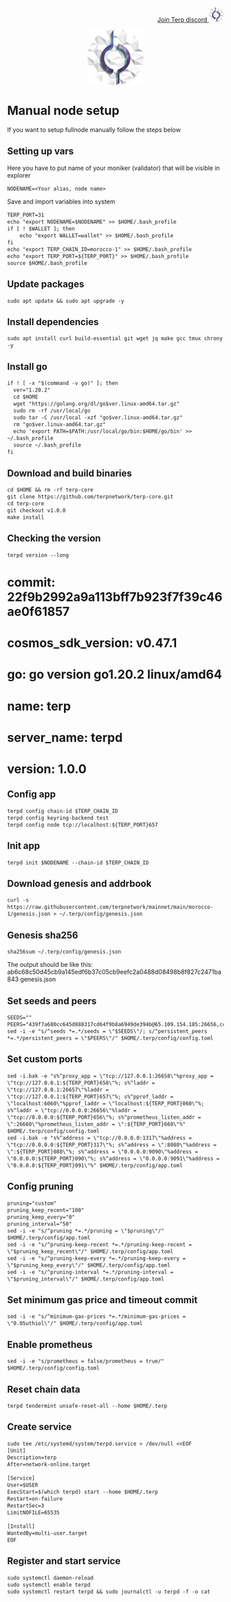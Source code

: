 <p style="font-size:14px" align="right">
<a href="https://discord.gg/bGb6QSdgUS" target="_blank">Join Terp discord <img src="https://github.com/Vitek7373/testnet_manual/blob/main/Terp-mainnet/terplogo.png" width="35"/></a>
</p>



<p align="center">
  <img height="130" height="auto" src="https://github.com/Vitek7373/testnet_manual/blob/main/Terp-mainnet/terplogo.png">
</p>

# Manual node setup
If you want to setup fullnode manually follow the steps below

## Setting up vars
Here you have to put name of your moniker (validator) that will be visible in explorer
```
NODENAME=<Your alias, node name>
```

Save and import variables into system
```
TERP_PORT=31
echo "export NODENAME=$NODENAME" >> $HOME/.bash_profile
if [ ! $WALLET ]; then
	echo "export WALLET=wallet" >> $HOME/.bash_profile
fi
echo "export TERP_CHAIN_ID=morocco-1" >> $HOME/.bash_profile
echo "export TERP_PORT=${TERP_PORT}" >> $HOME/.bash_profile
source $HOME/.bash_profile
```

## Update packages
```
sudo apt update && sudo apt upgrade -y
```

## Install dependencies
```
sudo apt install curl build-essential git wget jq make gcc tmux chrony -y
```

## Install go
```
if ! [ -x "$(command -v go)" ]; then
  ver="1.20.2"
  cd $HOME
  wget "https://golang.org/dl/go$ver.linux-amd64.tar.gz"
  sudo rm -rf /usr/local/go
  sudo tar -C /usr/local -xzf "go$ver.linux-amd64.tar.gz"
  rm "go$ver.linux-amd64.tar.gz"
  echo 'export PATH=$PATH:/usr/local/go/bin:$HOME/go/bin' >> ~/.bash_profile
  source ~/.bash_profile
fi
```

## Download and build binaries
```
cd $HOME && rm -rf terp-core
git clone https://github.com/terpnetwork/terp-core.git
cd terp-core
git checkout v1.0.0
make install
```
## Checking the version
```
terpd version --long
```
# commit: 22f9b2992a9a113bff7b923f7f39c46ae0f61857
# cosmos_sdk_version: v0.47.1
# go: go version go1.20.2 linux/amd64
# name: terp
# server_name: terpd
# version: 1.0.0

## Config app
```
terpd config chain-id $TERP_CHAIN_ID
terpd config keyring-backend test
terpd config node tcp://localhost:${TERP_PORT}657
```

## Init app
```
terpd init $NODENAME --chain-id $TERP_CHAIN_ID
```

## Download genesis and addrbook
```
curl -s  https://raw.githubusercontent.com/terpnetwork/mainnet/main/morocco-1/genesis.json > ~/.terp/config/genesis.json
```
## Genesis sha256
```
sha256sum ~/.terp/config/genesis.json
```
The output should be like this: ab6c68c50d45cb9a145edf6b37c05cb9eefc2a0488d08498b8f827c2471ba843 genesis.json
## Set seeds and peers
```
SEEDS=""
PEERS="439f7a680cc645d888317cd64f9b8a6949de394b@65.109.154.185:26656,ccf0e37e2e5ae085b345c85e3adc4f57ffff739e@135.181.255.197:26656,f9b67e231c59b480e1f1f9ce158f166a4b9ee829@162.19.238.161:26656,da9a83ef835387e3813bd5cd79b1b0193f522d7c@65.21.152.68:26656,5c4d3ee03d080b3cb21a0b585e09da7ef56a82f3@192.81.208.147:26656"
sed -i -e "s/^seeds *=.*/seeds = \"$SEEDS\"/; s/^persistent_peers *=.*/persistent_peers = \"$PEERS\"/" $HOME/.terp/config/config.toml
```

## Set custom ports
```
sed -i.bak -e "s%^proxy_app = \"tcp://127.0.0.1:26658\"%proxy_app = \"tcp://127.0.0.1:${TERP_PORT}658\"%; s%^laddr = \"tcp://127.0.0.1:26657\"%laddr = \"tcp://127.0.0.1:${TERP_PORT}657\"%; s%^pprof_laddr = \"localhost:6060\"%pprof_laddr = \"localhost:${TERP_PORT}060\"%; s%^laddr = \"tcp://0.0.0.0:26656\"%laddr = \"tcp://0.0.0.0:${TERP_PORT}656\"%; s%^prometheus_listen_addr = \":26660\"%prometheus_listen_addr = \":${TERP_PORT}660\"%" $HOME/.terp/config/config.toml
sed -i.bak -e "s%^address = \"tcp://0.0.0.0:1317\"%address = \"tcp://0.0.0.0:${TERP_PORT}317\"%; s%^address = \":8080\"%address = \":${TERP_PORT}080\"%; s%^address = \"0.0.0.0:9090\"%address = \"0.0.0.0:${TERP_PORT}090\"%; s%^address = \"0.0.0.0:9091\"%address = \"0.0.0.0:${TERP_PORT}091\"%" $HOME/.terp/config/app.toml
```

## Config pruning
```
pruning="custom"
pruning_keep_recent="100"
pruning_keep_every="0"
pruning_interval="50"
sed -i -e "s/^pruning *=.*/pruning = \"$pruning\"/" $HOME/.terp/config/app.toml
sed -i -e "s/^pruning-keep-recent *=.*/pruning-keep-recent = \"$pruning_keep_recent\"/" $HOME/.terp/config/app.toml
sed -i -e "s/^pruning-keep-every *=.*/pruning-keep-every = \"$pruning_keep_every\"/" $HOME/.terp/config/app.toml
sed -i -e "s/^pruning-interval *=.*/pruning-interval = \"$pruning_interval\"/" $HOME/.terp/config/app.toml
```

## Set minimum gas price and timeout commit
```
sed -i -e "s/^minimum-gas-prices *=.*/minimum-gas-prices = \"0.05uthiol\"/" $HOME/.terp/config/app.toml
```

## Enable prometheus
```
sed -i -e "s/prometheus = false/prometheus = true/" $HOME/.terp/config/config.toml
```

## Reset chain data
```
terpd tendermint unsafe-reset-all --home $HOME/.terp
```

## Create service
```
sudo tee /etc/systemd/system/terpd.service > /dev/null <<EOF
[Unit]
Description=terp
After=network-online.target

[Service]
User=$USER
ExecStart=$(which terpd) start --home $HOME/.terp
Restart=on-failure
RestartSec=3
LimitNOFILE=65535

[Install]
WantedBy=multi-user.target
EOF
```

## Register and start service
```
sudo systemctl daemon-reload
sudo systemctl enable terpd
sudo systemctl restart terpd && sudo journalctl -u terpd -f -o cat
```
